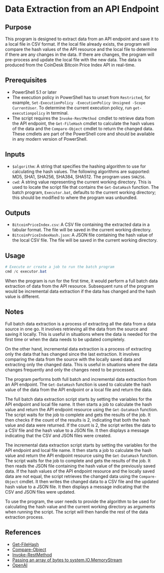 # Data Extraction from an API Endpoint
## Purpose
This program is designed to extract data from an API endpoint and save it to a local file in CSV format. If the local file already exists, the program will compare the hash values of the API resource and the local file to determine if there are any changes in the data. If there are changes, the program will pre-process and update the local file with the new data. The data is produced from the CoinDesk Bitcoin Price Index API in real-time.

## Prerequisites
* PowerShell 5.1 or later
* The execution policy in PowerShell has to unset from `Restricted`, for example, `Set-ExecutionPolicy -ExecutionPolicy Unsigned -Scope CurrentUser`. To determine the current execution policy, run `get-executionpolicy` in terminal. 
* The script requires the `Invoke-RestMethod `cmdlet to retrieve data from the API endpoint, the `Get-FileHash` cmdlet to calculate the hash values of the data and the `Compare-Object` cmdlet to return the changed data. These cmdlets are part of the PowerShell core and should be available in any modern version of PowerShell.

## Inputs
* `$algorithm`: A string that specifies the hashing algorithm to use for calculating the hash values. The following algorithms are supported: MD5, SHA1, SHA256, SHA384, SHA512. The program uses `SHA256`. 
* `cwd`: A string value representing the current working directory. This is used to locate the script file that contains the `Get-DataHash` function. The batch program, `Executor.bat`, defaults to the current working directory; this should be modified to where the program was unbundled. 

## Outputs
* `BitcoinPriceIndex.csv`: A CSV file containing the extracted data in a tabular format. The file will be saved in the current working directory.
* `BitcoinPriceIndexHash.json`: A JSON file containing the hash value of the local CSV file. The file will be saved in the current working directory.

## Usage
```powershell
# Execute or create a job to run the batch program
cmd /c executor.bat
```
When the program is run for the first time, it would perform a full batch data extraction of data from the API resource. Subsequent runs of the program would be incremental data extraction if the data has changed and the hash value is different. 

## Notes
Full batch data extraction is a process of extracting all the data from a data source in one go. It involves retrieving all the data from the source and saving it locally. This is useful in situations where the data is needed for the first time or when the data needs to be updated completely.

On the other hand, incremental data extraction is a process of extracting only the data that has changed since the last extraction. It involves comparing the data from the source with the locally saved data and extracting only the changed data. This is useful in situations where the data changes frequently and only the changes need to be processed.

The program performs both full batch and incremental data extraction from an API endpoint. The `Get-DataHash` function is used to calculate the hash value of the data from the API endpoint or a local file and return the data.

The full batch data extraction script starts by setting the variables for the API endpoint and local file name. It then starts a job to calculate the hash value and return the API endpoint resource using the `Get-DataHash` function. The script waits for the job to complete and gets the results of the job. It then checks if the count of the results is 2, indicating that both the hash value and data were returned. If the count is 2, the script writes the data to a CSV file and the hash value to a JSON file. It then displays a message indicating that the CSV and JSON files were created.

The incremental data extraction script starts by setting the variables for the API endpoint and local file name. It then starts a job to calculate the hash value and return the API endpoint resource using the `Get-DataHash` function. The script waits for the job to complete and gets the results of the job. It then reads the JSON file containing the hash value of the previously saved data. If the hash values of the API endpoint resource and the locally saved data are not equal, the script retrieves the changed data using the `Compare-Object` cmdlet. It then writes the changed data to a CSV file and the updated hash value to a JSON file. It then displays a message indicating that the CSV and JSON files were updated.

To use the program, the user needs to provide the algorithm to be used for calculating the hash value and the current working directory as arguments when running the script. The script will then handle the rest of the data extraction process.

## References
* [Get-FileHash](https://learn.microsoft.com/en-us/powershell/module/microsoft.powershell.utility/get-filehash?view=powershell-7.3)
* [Compare-Object](https://learn.microsoft.com/en-us/powershell/module/microsoft.powershell.utility/compare-object?view=powershell-7.3)
* [Invoke-RestMethod](https://learn.microsoft.com/en-us/powershell/module/microsoft.powershell.utility/invoke-restmethod?view=powershell-7.3)
* [Passing an array of bytes to system.IO.MemoryStream](https://scriptingetc.wordpress.com/2019/05/22/passing-an-array-of-bytes-to-system-io-memorystream/)
* [OpenAI](https://chat.openai.com/chat/d3a1604e-62f5-4a8d-b846-e83a8350f28c)
